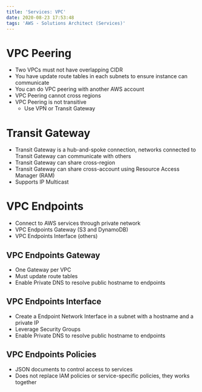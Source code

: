 ```yaml
---
title: 'Services: VPC'
date: 2020-08-23 17:53:48
tags: 'AWS - Solutions Architect (Services)'
---
```


# VPC Peering

- Two VPCs must not have overlapping CIDR
- You have update route tables in each subnets to ensure instance can communicate
- You can do VPC peering with another AWS account
- VPC Peering cannot cross regions
- VPC Peering is not transitive
  - Use VPN or Transit Gateway

# Transit Gateway

- Transit Gateway is a hub-and-spoke connection, networks connected to Transit Gateway can communicate with others
- Transit Gateway can share cross-region
- Transit Gateway can share cross-account using Resource Access Manager (RAM)
- Supports IP Multicast

# VPC Endpoints

- Connect to AWS services through private network
- VPC Endpoints Gateway (S3 and DynamoDB)
- VPC Endpoints Interface (others)

## VPC Endpoints Gateway

- One Gateway per VPC
- Must update route tables
- Enable Private DNS to resolve public hostname to endpoints

## VPC Endpoints Interface

- Create a Endpoint Network Interface in a subnet with a hostname and a private IP
- Leverage Security Groups
- Enable Private DNS to resolve public hostname to endpoints

## VPC Endpoints Policies

- JSON documents to control access to services
- Does not replace IAM policies or service-specific policies, they works together
